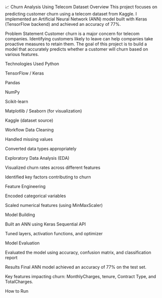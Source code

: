
📈 Churn Analysis Using Telecom Dataset
Overview
This project focuses on predicting customer churn using a telecom dataset from Kaggle.
I implemented an Artificial Neural Network (ANN) model built with Keras (TensorFlow backend) and achieved an accuracy of 77%.

Problem Statement
Customer churn is a major concern for telecom companies. Identifying customers likely to leave can help companies take proactive measures to retain them.
The goal of this project is to build a model that accurately predicts whether a customer will churn based on various features.

Technologies Used
Python

TensorFlow / Keras

Pandas

NumPy

Scikit-learn

Matplotlib / Seaborn (for visualization)

Kaggle (dataset source)

Workflow
Data Cleaning

Handled missing values

Converted data types appropriately

Exploratory Data Analysis (EDA)

Visualized churn rates across different features

Identified key factors contributing to churn

Feature Engineering

Encoded categorical variables

Scaled numerical features (using MinMaxScaler)

Model Building

Built an ANN using Keras Sequential API

Tuned layers, activation functions, and optimizer

Model Evaluation

Evaluated the model using accuracy, confusion matrix, and classification report

Results
Final ANN model achieved an accuracy of 77% on the test set.

Key features impacting churn: MonthlyCharges, tenure, Contract Type, and TotalCharges.

How to Run
